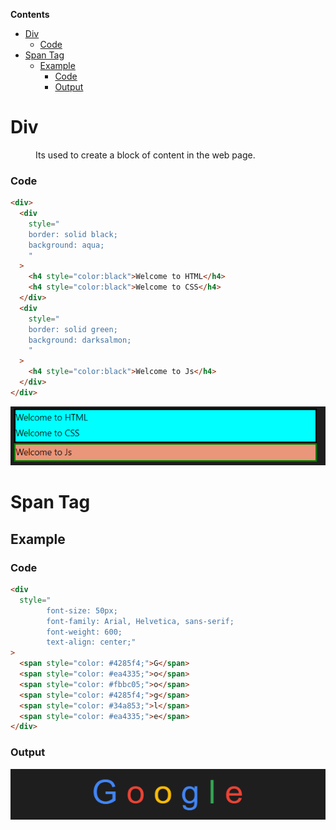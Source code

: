 <!-- START doctoc generated TOC please keep comment here to allow auto update -->
<!-- DON'T EDIT THIS SECTION, INSTEAD RE-RUN doctoc TO UPDATE -->
**Contents**

- [Div](#div)
    - [Code](#code)
- [Span Tag](#span-tag)
  - [Example](#example)
    - [Code](#code-1)
    - [Output](#output)

<!-- END doctoc generated TOC please keep comment here to allow auto update -->

# Div

<dd>Its used to create a block of content in the web page.</dd>

### Code

```html
<div>
  <div
    style="
    border: solid black;
    background: aqua;
    "
  >
    <h4 style="color:black">Welcome to HTML</h4>
    <h4 style="color:black">Welcome to CSS</h4>
  </div>
  <div
    style="
    border: solid green;
    background: darksalmon;
    "
  >
    <h4 style="color:black">Welcome to Js</h4>
  </div>
</div>
```
![](img/div.PNG)
# Span Tag

## Example

### Code

```html
<div
  style="
        font-size: 50px; 
        font-family: Arial, Helvetica, sans-serif; 
        font-weight: 600; 
        text-align: center;"
>
  <span style="color: #4285f4;">G</span>
  <span style="color: #ea4335;">o</span>
  <span style="color: #fbbc05;">o</span>
  <span style="color: #4285f4;">g</span>
  <span style="color: #34a853;">l</span>
  <span style="color: #ea4335;">e</span>
</div>
```

### Output

![](img/google.PNG)